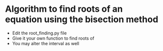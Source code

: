 # Algorithm to find roots of an equation using the bisection method

- Edit the root_finding.py file 
- Give it your own function to find roots of
- You may alter the interval as well
